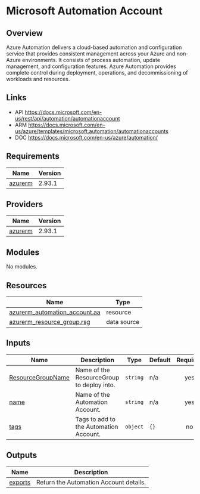 # Microsoft Automation Account

## Overview
Azure Automation delivers a cloud-based automation and configuration service that provides consistent management across your Azure and non-Azure environments. It consists of process automation, update management, and configuration features. Azure Automation provides complete control during deployment, operations, and decommissioning of workloads and resources.

## Links
- API https://docs.microsoft.com/en-us/rest/api/automation/automationaccount
- ARM https://docs.microsoft.com/en-us/azure/templates/microsoft.automation/automationaccounts
- DOC https://docs.microsoft.com/en-us/azure/automation/

<!-- BEGIN_TF_DOCS -->
## Requirements

| Name | Version |
|------|---------|
| <a name="requirement_azurerm"></a> [azurerm](#requirement\_azurerm) | 2.93.1 |

## Providers

| Name | Version |
|------|---------|
| <a name="provider_azurerm"></a> [azurerm](#provider\_azurerm) | 2.93.1 |

## Modules

No modules.

## Resources

| Name | Type |
|------|------|
| [azurerm_automation_account.aa](https://registry.terraform.io/providers/hashicorp/azurerm/2.93.1/docs/resources/automation_account) | resource |
| [azurerm_resource_group.rsg](https://registry.terraform.io/providers/hashicorp/azurerm/2.93.1/docs/data-sources/resource_group) | data source |

## Inputs

| Name | Description | Type | Default | Required |
|------|-------------|------|---------|:--------:|
| <a name="input_ResourceGroupName"></a> [ResourceGroupName](#input\_ResourceGroupName) | Name of the ResourceGroup to deploy into. | `string` | n/a | yes |
| <a name="input_name"></a> [name](#input\_name) | Name of the Automation Account. | `string` | n/a | yes |
| <a name="input_tags"></a> [tags](#input\_tags) | Tags to add to the Automation Account. | `object` | `{}` | no |

## Outputs

| Name | Description |
|------|-------------|
| <a name="output_exports"></a> [exports](#output\_exports) | Return the Automation Account details. |
<!-- END_TF_DOCS -->
